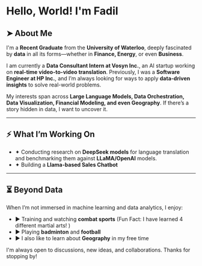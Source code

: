 # Hello, World! I'm Fadil  

## ➤ About Me  
I'm a **Recent Graduate** from the **University of Waterloo**, deeply fascinated by **data** in all its forms—whether in **Finance, Energy**, or even **Business**.  

I am currently a **Data Consultant Intern at Vosyn Inc.**, an AI startup working on **real-time video-to-video translation**. Previously, I was a **Software Engineer at HP Inc.**, and I’m always looking for ways to apply **data-driven insights** to solve real-world problems.  

My interests span across **Large Language Models, Data Orchestration, Data Visualization, Financial Modeling, and even Geography**. If there’s a story hidden in data, I want to uncover it.  

---

## ⚡ What I’m Working On  
- ✦ Conducting research on **DeepSeek models** for language translation and benchmarking them against **LLaMA/OpenAI** models.  
- ✦ Building a **Llama-based Sales Chatbot** 

---


## ⏳ Beyond Data  
When I’m not immersed in machine learning and data analytics, I enjoy:  
- ► Training and watching **combat sports**  (Fun Fact: I have learned 4 different martial arts! )
- ► Playing **badminton** and **football**  
- ► I also like to learn about **Geography** in my free time

I'm always open to discussions, new ideas, and collaborations. Thanks for stopping by!

